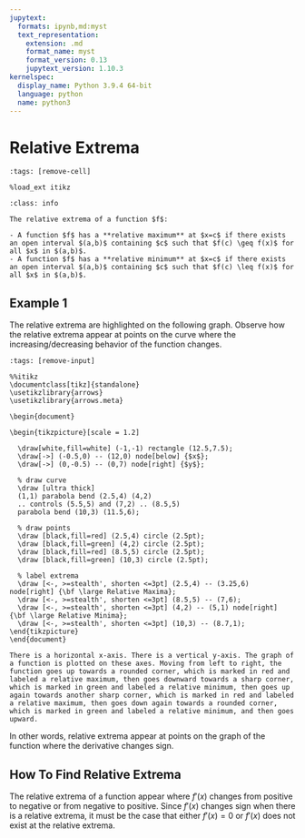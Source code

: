 ```yaml
---
jupytext:
  formats: ipynb,md:myst
  text_representation:
    extension: .md
    format_name: myst
    format_version: 0.13
    jupytext_version: 1.10.3
kernelspec:
  display_name: Python 3.9.4 64-bit
  language: python
  name: python3
---
```

# Relative Extrema

```{code-cell}
:tags: [remove-cell]

%load_ext itikz
```

```{admonition} Definition
:class: info

The relative extrema of a function $f$:

- A function $f$ has a **relative maximum** at $x=c$ if there exists an open interval $(a,b)$ containing $c$ such that $f(c) \geq f(x)$ for all $x$ in $(a,b)$.
- A function $f$ has a **relative minimum** at $x=c$ if there exists an open interval $(a,b)$ containing $c$ such that $f(c) \leq f(x)$ for all $x$ in $(a,b)$.
```

## Example 1

The relative extrema are highlighted on the following graph. Observe how the relative extrema appear at points on the curve where the increasing/decreasing behavior of the function changes. 

```{code-cell}
:tags: [remove-input]

%%itikz
\documentclass[tikz]{standalone}
\usetikzlibrary{arrows}
\usetikzlibrary{arrows.meta}

\begin{document}

\begin{tikzpicture}[scale = 1.2]

  \draw[white,fill=white] (-1,-1) rectangle (12.5,7.5);
  \draw[->] (-0.5,0) -- (12,0) node[below] {$x$};
  \draw[->] (0,-0.5) -- (0,7) node[right] {$y$};
      
  % draw curve
  \draw [ultra thick] 
  (1,1) parabola bend (2.5,4) (4,2) 
  .. controls (5.5,5) and (7,2) .. (8.5,5) 
  parabola bend (10,3) (11.5,6);

  % draw points
  \draw [black,fill=red] (2.5,4) circle (2.5pt);
  \draw [black,fill=green] (4,2) circle (2.5pt);
  \draw [black,fill=red] (8.5,5) circle (2.5pt);
  \draw [black,fill=green] (10,3) circle (2.5pt);

  % label extrema
  \draw [<-, >=stealth', shorten <=3pt] (2.5,4) -- (3.25,6) node[right] {\bf \large Relative Maxima}; 
  \draw [<-, >=stealth', shorten <=3pt] (8.5,5) -- (7,6);
  \draw [<-, >=stealth', shorten <=3pt] (4,2) -- (5,1) node[right] {\bf \large Relative Minima}; 
  \draw [<-, >=stealth', shorten <=3pt] (10,3) -- (8.7,1);
\end{tikzpicture}
\end{document} 
```
```{dropdown} Long Text Description
There is a horizontal x-axis. There is a vertical y-axis. The graph of a function is plotted on these axes. Moving from left to right, the function goes up towards a rounded corner, which is marked in red and labeled a relative maximum, then goes downward towards a sharp corner, which is marked in green and labeled a relative minimum, then goes up again towards another sharp corner, which is marked in red and labeled a relative maximum, then goes down again towards a rounded corner, which is marked in green and labeled a relative minimum, and then goes upward.
```
In other words, relative extrema appear at points on the graph of the function where the derivative changes sign.

## How To Find Relative Extrema

The relative extrema of a function appear where $f'(x)$ changes from positive to negative or from negative to positive. Since $f'(x)$ changes sign when there is a relative extrema, it must be the case that either $f'(x)=0$ or $f'(x)$ does not exist at the relative extrema.
